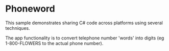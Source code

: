 Phoneword
=========

This sample demonstrates sharing C# code across platforms using several techniques.

The app functionality is to convert telephone number 'words' into digits (eg 1-800-FLOWERS to the actual phone number).
